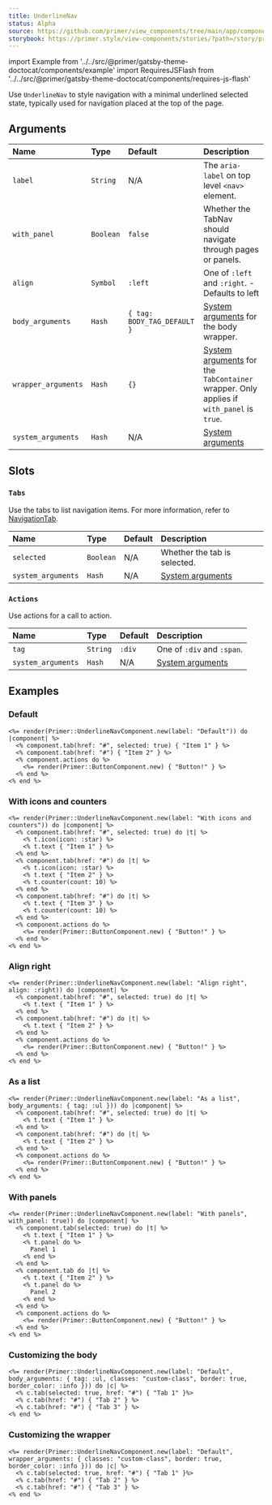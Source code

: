 ```yaml
---
title: UnderlineNav
status: Alpha
source: https://github.com/primer/view_components/tree/main/app/components/primer/underline_nav_component.rb
storybook: https://primer.style/view-components/stories/?path=/story/primer-underline-nav-component
---
```


import Example from '../../src/@primer/gatsby-theme-doctocat/components/example'
import RequiresJSFlash from '../../src/@primer/gatsby-theme-doctocat/components/requires-js-flash'

<RequiresJSFlash />

<!-- Warning: AUTO-GENERATED file, do not edit. Add code comments to your Ruby instead <3 -->

Use `UnderlineNav` to style navigation with a minimal
underlined selected state, typically used for navigation placed at the top
of the page.

## Arguments

| Name | Type | Default | Description |
| :- | :- | :- | :- |
| `label` | `String` | N/A | The `aria-label` on top level `<nav>` element. |
| `with_panel` | `Boolean` | `false` | Whether the TabNav should navigate through pages or panels. |
| `align` | `Symbol` | `:left` | One of `:left` and `:right`. - Defaults to left |
| `body_arguments` | `Hash` | `{ tag: BODY_TAG_DEFAULT }` | [System arguments](/system-arguments) for the body wrapper. |
| `wrapper_arguments` | `Hash` | `{}` | [System arguments](/system-arguments) for the `TabContainer` wrapper. Only applies if `with_panel` is `true`. |
| `system_arguments` | `Hash` | N/A | [System arguments](/system-arguments) |

## Slots

### `Tabs`

Use the tabs to list navigation items. For more information, refer to [NavigationTab](/components/navigationtab).

| Name | Type | Default | Description |
| :- | :- | :- | :- |
| `selected` | `Boolean` | N/A | Whether the tab is selected. |
| `system_arguments` | `Hash` | N/A | [System arguments](/system-arguments) |

### `Actions`

Use actions for a call to action.

| Name | Type | Default | Description |
| :- | :- | :- | :- |
| `tag` | `String` | `:div` | One of `:div` and `:span`. |
| `system_arguments` | `Hash` | N/A | [System arguments](/system-arguments) |

## Examples

### Default

<Example src="  <nav aria-label='Default' data-view-component='' class='UnderlineNav'>    <div data-view-component='' class='UnderlineNav-body'>          <a href='#' aria-current='page' data-view-component='' class='UnderlineNav-item'>          Item 1    </a>          <a href='#' data-view-component='' class='UnderlineNav-item'>          Item 2    </a></div>      <div data-view-component='' class='UnderlineNav-actions'>    <button type='button' data-view-component='' class='btn'>    Button!  </button></div></nav>" />

```erb
<%= render(Primer::UnderlineNavComponent.new(label: "Default")) do |component| %>
  <% component.tab(href: "#", selected: true) { "Item 1" } %>
  <% component.tab(href: "#") { "Item 2" } %>
  <% component.actions do %>
    <%= render(Primer::ButtonComponent.new) { "Button!" } %>
  <% end %>
<% end %>
```

### With icons and counters

<Example src="  <nav aria-label='With icons and counters' data-view-component='' class='UnderlineNav'>    <div data-view-component='' class='UnderlineNav-body'>          <a href='#' aria-current='page' data-view-component='' class='UnderlineNav-item'>    <svg aria-hidden='true' viewBox='0 0 16 16' version='1.1' data-view-component='' height='16' width='16' class='octicon octicon-star UnderlineNav-octicon'>    <path fill-rule='evenodd' d='M8 .25a.75.75 0 01.673.418l1.882 3.815 4.21.612a.75.75 0 01.416 1.279l-3.046 2.97.719 4.192a.75.75 0 01-1.088.791L8 12.347l-3.766 1.98a.75.75 0 01-1.088-.79l.72-4.194L.818 6.374a.75.75 0 01.416-1.28l4.21-.611L7.327.668A.75.75 0 018 .25zm0 2.445L6.615 5.5a.75.75 0 01-.564.41l-3.097.45 2.24 2.184a.75.75 0 01.216.664l-.528 3.084 2.769-1.456a.75.75 0 01.698 0l2.77 1.456-.53-3.084a.75.75 0 01.216-.664l2.24-2.183-3.096-.45a.75.75 0 01-.564-.41L8 2.694v.001z'></path></svg>      <span data-view-component=''>Item 1</span>    </a>          <a href='#' data-view-component='' class='UnderlineNav-item'>    <svg aria-hidden='true' viewBox='0 0 16 16' version='1.1' data-view-component='' height='16' width='16' class='octicon octicon-star UnderlineNav-octicon'>    <path fill-rule='evenodd' d='M8 .25a.75.75 0 01.673.418l1.882 3.815 4.21.612a.75.75 0 01.416 1.279l-3.046 2.97.719 4.192a.75.75 0 01-1.088.791L8 12.347l-3.766 1.98a.75.75 0 01-1.088-.79l.72-4.194L.818 6.374a.75.75 0 01.416-1.28l4.21-.611L7.327.668A.75.75 0 018 .25zm0 2.445L6.615 5.5a.75.75 0 01-.564.41l-3.097.45 2.24 2.184a.75.75 0 01.216.664l-.528 3.084 2.769-1.456a.75.75 0 01.698 0l2.77 1.456-.53-3.084a.75.75 0 01.216-.664l2.24-2.183-3.096-.45a.75.75 0 01-.564-.41L8 2.694v.001z'></path></svg>      <span data-view-component=''>Item 2</span>    <span title='10' data-view-component='' class='Counter'>10</span></a>          <a href='#' data-view-component='' class='UnderlineNav-item'>          <span data-view-component=''>Item 3</span>    <span title='10' data-view-component='' class='Counter'>10</span></a></div>      <div data-view-component='' class='UnderlineNav-actions'>    <button type='button' data-view-component='' class='btn'>    Button!  </button></div></nav>" />

```erb
<%= render(Primer::UnderlineNavComponent.new(label: "With icons and counters")) do |component| %>
  <% component.tab(href: "#", selected: true) do |t| %>
    <% t.icon(icon: :star) %>
    <% t.text { "Item 1" } %>
  <% end %>
  <% component.tab(href: "#") do |t| %>
    <% t.icon(icon: :star) %>
    <% t.text { "Item 2" } %>
    <% t.counter(count: 10) %>
  <% end %>
  <% component.tab(href: "#") do |t| %>
    <% t.text { "Item 3" } %>
    <% t.counter(count: 10) %>
  <% end %>
  <% component.actions do %>
    <%= render(Primer::ButtonComponent.new) { "Button!" } %>
  <% end %>
<% end %>
```

### Align right

<Example src="  <nav aria-label='Align right' data-view-component='' class='UnderlineNav UnderlineNav--right'>      <div data-view-component='' class='UnderlineNav-actions'>    <button type='button' data-view-component='' class='btn'>    Button!  </button></div>    <div data-view-component='' class='UnderlineNav-body'>          <a href='#' aria-current='page' data-view-component='' class='UnderlineNav-item'>          <span data-view-component=''>Item 1</span>    </a>          <a href='#' data-view-component='' class='UnderlineNav-item'>          <span data-view-component=''>Item 2</span>    </a></div></nav>" />

```erb
<%= render(Primer::UnderlineNavComponent.new(label: "Align right", align: :right)) do |component| %>
  <% component.tab(href: "#", selected: true) do |t| %>
    <% t.text { "Item 1" } %>
  <% end %>
  <% component.tab(href: "#") do |t| %>
    <% t.text { "Item 2" } %>
  <% end %>
  <% component.actions do %>
    <%= render(Primer::ButtonComponent.new) { "Button!" } %>
  <% end %>
<% end %>
```

### As a list

<Example src="  <nav aria-label='As a list' data-view-component='' class='UnderlineNav'>    <ul data-view-component='' class='UnderlineNav-body list-style-none'>        <li data-view-component='' class='d-flex'>  <a href='#' aria-current='page' data-view-component='' class='UnderlineNav-item'>          <span data-view-component=''>Item 1</span>    </a></li>        <li data-view-component='' class='d-flex'>  <a href='#' data-view-component='' class='UnderlineNav-item'>          <span data-view-component=''>Item 2</span>    </a></li></ul>      <div data-view-component='' class='UnderlineNav-actions'>    <button type='button' data-view-component='' class='btn'>    Button!  </button></div></nav>" />

```erb
<%= render(Primer::UnderlineNavComponent.new(label: "As a list", body_arguments: { tag: :ul })) do |component| %>
  <% component.tab(href: "#", selected: true) do |t| %>
    <% t.text { "Item 1" } %>
  <% end %>
  <% component.tab(href: "#") do |t| %>
    <% t.text { "Item 2" } %>
  <% end %>
  <% component.actions do %>
    <%= render(Primer::ButtonComponent.new) { "Button!" } %>
  <% end %>
<% end %>
```

### With panels

<Example src="<tab-container data-view-component=''>  <div data-view-component='' class='UnderlineNav'>    <div role='tablist' aria-label='With panels' data-view-component='' class='UnderlineNav-body'>          <button type='button' role='tab' aria-selected='true' data-view-component='' class='UnderlineNav-item'>          <span data-view-component=''>Item 1</span>    </button>          <button type='button' role='tab' data-view-component='' class='UnderlineNav-item'>          <span data-view-component=''>Item 2</span>    </button></div>      <div data-view-component='' class='UnderlineNav-actions'>    <button type='button' data-view-component='' class='btn'>    Button!  </button></div></div>      <div role='tabpanel' data-view-component=''>      Panel 1</div>      <div role='tabpanel' hidden='hidden' data-view-component=''>      Panel 2</div></tab-container>" />

```erb
<%= render(Primer::UnderlineNavComponent.new(label: "With panels", with_panel: true)) do |component| %>
  <% component.tab(selected: true) do |t| %>
    <% t.text { "Item 1" } %>
    <% t.panel do %>
      Panel 1
    <% end %>
  <% end %>
  <% component.tab do |t| %>
    <% t.text { "Item 2" } %>
    <% t.panel do %>
      Panel 2
    <% end %>
  <% end %>
  <% component.actions do %>
    <%= render(Primer::ButtonComponent.new) { "Button!" } %>
  <% end %>
<% end %>
```

### Customizing the body

<Example src="  <nav aria-label='Default' data-view-component='' class='UnderlineNav'>    <ul data-view-component='' class='UnderlineNav-body custom-class list-style-none border color-border-info'>        <li data-view-component='' class='d-flex'>  <a href='#' aria-current='page' data-view-component='' class='UnderlineNav-item'>          Tab 1    </a></li>        <li data-view-component='' class='d-flex'>  <a href='#' data-view-component='' class='UnderlineNav-item'>          Tab 2    </a></li>        <li data-view-component='' class='d-flex'>  <a href='#' data-view-component='' class='UnderlineNav-item'>          Tab 3    </a></li></ul>      </nav>" />

```erb
<%= render(Primer::UnderlineNavComponent.new(label: "Default", body_arguments: { tag: :ul, classes: "custom-class", border: true, border_color: :info })) do |c| %>
  <% c.tab(selected: true, href: "#") { "Tab 1" }%>
  <% c.tab(href: "#") { "Tab 2" } %>
  <% c.tab(href: "#") { "Tab 3" } %>
<% end %>
```

### Customizing the wrapper

<Example src="  <nav aria-label='Default' data-view-component='' class='UnderlineNav'>    <div data-view-component='' class='UnderlineNav-body'>          <a href='#' aria-current='page' data-view-component='' class='UnderlineNav-item'>          Tab 1    </a>          <a href='#' data-view-component='' class='UnderlineNav-item'>          Tab 2    </a>          <a href='#' data-view-component='' class='UnderlineNav-item'>          Tab 3    </a></div>      </nav>" />

```erb
<%= render(Primer::UnderlineNavComponent.new(label: "Default", wrapper_arguments: { classes: "custom-class", border: true, border_color: :info })) do |c| %>
  <% c.tab(selected: true, href: "#") { "Tab 1" }%>
  <% c.tab(href: "#") { "Tab 2" } %>
  <% c.tab(href: "#") { "Tab 3" } %>
<% end %>
```
